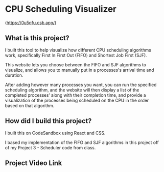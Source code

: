 # CPU Scheduling Visualizer

(https://0u5qfu.csb.app/)

## What is this project?

I built this tool to help visualize how different CPU scheduling algorithms work, specifically First In First Out (FIFO) and Shortest Job First (SJF).

This website lets you choose between the FIFO and SJF algorithms to visualize, and allows you to manually put in a processes's arrival time and duration.

After adding however many processes you want, you can run the specified scheduling algorithm, and the website will then display a list of the completed processes' along with their completion time, and provide a visualization of the processes being scheduled on the CPU in the order based on that algorithm.

## How did I build this project?

I built this on CodeSandbox using React and CSS.

I based my implementation of the FIFO and SJF algorithms in this project off of my Project 3 - Scheduler code from class.

## Project Video Link
